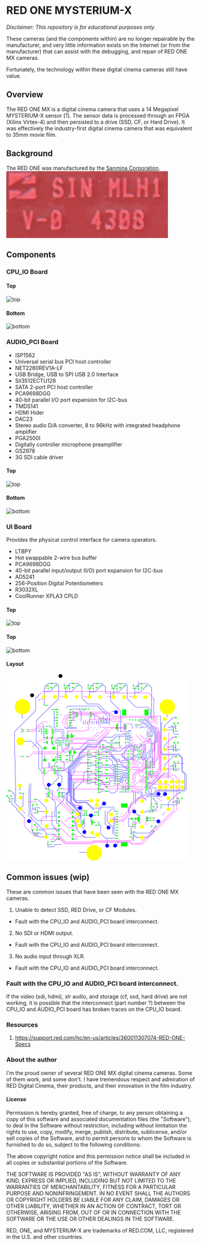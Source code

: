 # RED ONE MYSTERIUM-X
*Disclaimer: This repository is for educational purposes only.*

These cameras (and the components within) are no longer repairable
by the manufacturer, and very little information exists on the Internet
(or from the manufacturer) that can assist with the debugging, and repair of
RED ONE MX cameras.

Fortunately, the technology within these digital cinema cameras still have value.

## Overview
The RED ONE MX is a digital cinema camera that uses a 14 Megapixel MYSTERIUM-X
sensor [1]. The sensor data is processed through an FPGA (Xilinx Virtex-4) and
then persisted to a drive (SSD, CF, or Hard Drive). It was effectively the
industry-first digital cinema camera that was equivalent to 35mm movie film.

## Background
The RED ONE was manufactured by the [Sanmina Corporation](https://web.archive.org/web/20081024222256/https://www.sanmina.com/).
![top](smh.png)



## Components

### CPU_IO Board

#### Top
![top](cpu_io_board/top.JPG)

#### Bottom
![bottom](cpu_io_board/bottom.JPG)

### AUDIO_PCI Board
* ISP1562
 * Universal serial bus PCI host controller
* NET2280REV1A-LF
 * USB Bridge, USB to SPI USB 2.0 Interface
* SiI3512ECTU128
 * SATA 2-port PCI host controller
* PCA9698DGG
 * 40-bit parallel I/O port expansion for I2C-bus
* TMDS141
 * HDMI Hider
* DAC23
 * Stereo audio D/A converter, 8 to 96kHz with integrated headphone amplifier
* PGA2500I
 * Digitally controller microphone preamplifier
* GS2978
 * 3G SDI cable driver

#### Top
![top](audio_pci_board/top.JPG)

#### Bottom
![bottom](audio_pci_board/bottom.JPG)

### UI Board
Provides the physical control interface for camera operators.

* LTBPY
 * Hot swappable 2-wire bus buffer
* PCA9698DGG
 * 40-bit parallel input/output (I/O) port expansion for I2C-bus
* AD5241
 * 256-Position Digital Potentiometers
* R3032XL
 * CoolRunner XPLA3 CPLD

#### Top
![top](ui_board/board-top.png)

#### Top
![bottom](ui_board/board-bottom.png)

#### Layout
![layout](ui_board/layout.png)



## Common issues (wip)
These are common issues that have been seen with the RED ONE MX cameras.

1. Unable to detect SSD, RED Drive, or CF Modules.
* Fault with the CPU_IO and AUDIO_PCI board interconnect.

2. No SDI or HDMI output.
* Fault with the CPU_IO and AUDIO_PCI board interconnect.

3. No audio input through XLR.
* Fault with the CPU_IO and AUDIO_PCI board interconnect.


### Fault with the CPU_IO and AUDIO_PCI board interconnect.
If the video (sdi, hdmi), xlr audio, and storage (cf, ssd, hard drive) are not
working, it is possible that the interconnect (part number ?) between the CPU_IO
and AUDIO_PCI board has broken traces on the CPU_IO board.


### Resources
1. https://support.red.com/hc/en-us/articles/360011307074-RED-ONE-Specs

### About the author
I'm the proud owner of several RED ONE MX digital cinema cameras.
Some of them work, and some don't. I have tremendous respect and admiration of
RED Digital Cinema, their products, and their innovation in the film industry.


#### License
Permission is hereby granted, free of charge, to any person obtaining a copy
of this software and associated documentation files (the "Software"), to deal
in the Software without restriction, including without limitation the rights
to use, copy, modify, merge, publish, distribute, sublicense, and/or sell
copies of the Software, and to permit persons to whom the Software is
furnished to do so, subject to the following conditions:

The above copyright notice and this permission notice shall be included in all
copies or substantial portions of the Software.

THE SOFTWARE IS PROVIDED "AS IS", WITHOUT WARRANTY OF ANY KIND, EXPRESS OR
IMPLIED, INCLUDING BUT NOT LIMITED TO THE WARRANTIES OF MERCHANTABILITY,
FITNESS FOR A PARTICULAR PURPOSE AND NONINFRINGEMENT. IN NO EVENT SHALL THE
AUTHORS OR COPYRIGHT HOLDERS BE LIABLE FOR ANY CLAIM, DAMAGES OR OTHER
LIABILITY, WHETHER IN AN ACTION OF CONTRACT, TORT OR OTHERWISE, ARISING FROM,
OUT OF OR IN CONNECTION WITH THE SOFTWARE OR THE USE OR OTHER DEALINGS IN THE
SOFTWARE.

RED, ONE, and MYSTERIUM-X are trademarks of RED.COM, LLC, registered in the U.S.
and other countries.
